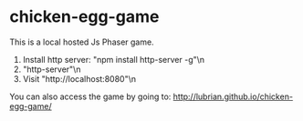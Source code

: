 # chicken-egg-game
This is a local hosted Js Phaser game.
1. Install http server: "npm install http-server -g"\n
2. "http-server"\n
3. Visit "http://localhost:8080"\n

You can also access the game by going to: http://lubrian.github.io/chicken-egg-game/
